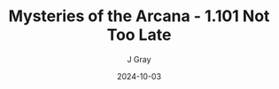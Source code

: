 ---
title: 'Mysteries of the Arcana - 1.101 Not Too Late'
alt: 'Mysteries of the Arcana'
date: '2024-10-03'
author: 'J Gray'
artist: 'Keira'
---